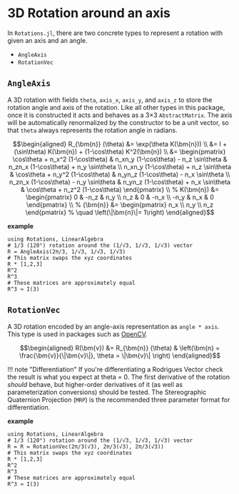 # 3D Rotation around an axis

In `Rotations.jl`, there are two concrete types to represent a rotation with given an axis and an angle.

* `AngleAxis`
* `RotationVec`

## `AngleAxis`
A 3D rotation with fields `theta`, `axis_x`, `axis_y`, and `axis_z` to store the rotation angle and axis of the rotation.
Like all other types in this package, once it is constructed it acts and behaves as a 3×3 `AbstractMatrix`.
The axis will be automatically renormalized by the constructor to be a unit vector, so that `theta` always represents the rotation angle in radians.

```math
\begin{aligned}
R_{\bm{n}} (\theta)
&= \exp(\theta K(\bm{n})) \\
&= I + (\sin\theta) K(\bm{n})  +  (1-\cos\theta) K^2(\bm{n}) \\
&= \begin{pmatrix}
\cos\theta + n_x^2 (1-\cos\theta) & n_xn_y (1-\cos\theta) - n_z \sin\theta & n_zn_x (1-\cos\theta) + n_y \sin\theta \\
n_xn_y (1-\cos\theta) + n_z \sin\theta & \cos\theta + n_y^2 (1-\cos\theta) & n_yn_z (1-\cos\theta) - n_x \sin\theta \\
n_zn_x (1-\cos\theta) - n_y \sin\theta & n_yn_z (1-\cos\theta) + n_x \sin\theta & \cos\theta + n_z^2 (1-\cos\theta)
\end{pmatrix} \\
%
K(\bm{n})
&= \begin{pmatrix}
0    & -n_z & n_y \\
n_z  & 0    & -n_x \\
-n_y & n_x  & 0
\end{pmatrix} \\
%
{\bm{n}}
&= \begin{pmatrix}
n_x \\
n_y \\
n_z
\end{pmatrix}
%
\quad \left(\|\bm{n}\|= 1\right)
\end{aligned}
```

**example**

```@repl
using Rotations, LinearAlgebra
# 1/3 (120°) rotation around the (1/√3, 1/√3, 1/√3) vector
R = AngleAxis(2π/3, 1/√3, 1/√3, 1/√3)
# This matrix swaps the xyz coordinates
R * [1,2,3]
R^2
R^3
# These matrices are approximately equal
R^3 ≈ I(3)
```

## `RotationVec`
A 3D rotation encoded by an angle-axis representation as `angle * axis`.
This type is used in packages such as [OpenCV](http://docs.opencv.org/2.4/modules/calib3d/doc/camera_calibration_and_3d_reconstruction.html#void%20Rodrigues%28InputArray%20src,%20OutputArray%20dst,%20OutputArray%20jacobian%29).

```math
\begin{aligned}
R(\bm{v})
&= R_{\bm{n}} (\theta) & \left(\bm{n} = \frac{\bm{v}}{\|\bm{v}\|}, \theta = \|\bm{v}\| \right)
\end{aligned}
```

!!! note "Differentiation"
    If you're differentiating a Rodrigues Vector check the result is what you expect at theta = 0.
    The first derivative of the rotation *should* behave, but higher-order derivatives of it (as well as parameterization conversions) should be tested.
    The Stereographic Quaternion Projection (`MRP`) is the recommended three parameter format for differentiation.

**example**

```@repl
using Rotations, LinearAlgebra
# 1/3 (120°) rotation around the (1/√3, 1/√3, 1/√3) vector
R = R = RotationVec(2π/3(√3), 2π/3(√3), 2π/3(√3))
# This matrix swaps the xyz coordinates
R * [1,2,3]
R^2
R^3
# These matrices are approximately equal
R^3 ≈ I(3)
```
